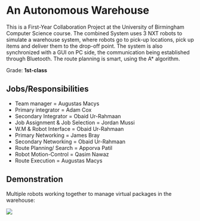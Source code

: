 # An Autonomous Warehouse

This is a First-Year Collaboration Project at the University of Birmingham Computer Science course. The combined System uses 3 NXT robots to simulate a warehouse system, where robots go to pick-up locations, pick up items and deliver them to the drop-off point. The system is also synchronized with a GUI on PC side, the communication being established through Bluetooth. The route planning is smart, using the A* algorithm.

Grade: **1st-class**

## Jobs/Responsibilities

* Team manager = Augustas Macys
* Primary integrator = Adam Cox
* Secondary Integrator = Obaid Ur-Rahmaan
* Job Assignment & Job Selection = Jordan Mussi
* W.M & Robot Interface = Obaid Ur-Rahmaan
* Primary Networking = James Bray
* Secondary Networking = Obaid Ur-Rahmaan
* Route Planning/ Search = Apporva Patil
* Robot Motion-Control = Qasim Nawaz
* Route Execution = Augustas Macys

## Demonstration
Multiple robots working together to manage virtual packages in the warehouse:

![](/robotics.gif)

<br/>
